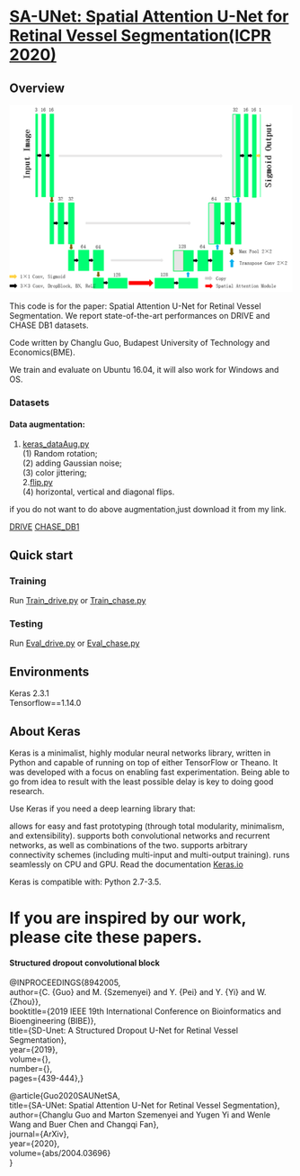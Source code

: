 # [SA-UNet: Spatial Attention U-Net for Retinal Vessel Segmentation(ICPR 2020)](https://arxiv.org/abs/2004.03696)

## Overview

![SA-UNet](SA-UNet.png?raw=true "SA-UNet")

This code is for the paper: Spatial Attention U-Net for Retinal Vessel Segmentation. We report state-of-the-art performances on DRIVE and CHASE DB1 datasets.

Code written by Changlu Guo, Budapest University of Technology and Economics(BME).


We train and evaluate on Ubuntu 16.04, it will also work for Windows and OS.



### Datasets
#### Data augmentation:
1. [keras_dataAug.py](../keras_dataAug.py) <br>
(1) Random rotation; <br>
(2) adding Gaussian noise; <br>
(3) color jittering; <br>
2.[flip.py](../flip.py)<br>
(4) horizontal, vertical and diagonal flips.

if you do not want to do above augmentation,just download it from my link.

[DRIVE](https://drive.google.com/file/d/1t_UxlVWZXBtJQQNxW0vPdwrnqcdYdrRs/view?usp=sharing)
[CHASE_DB1](https://drive.google.com/file/d/1RnPR3hpKIHnu0e3y9DBOXKPXuiqPN8hg/view?usp=sharing)

## Quick start 

### Training
Run [Train_drive.py](Train_drive.py)  or [Train_chase.py](Train_chase.py)
### Testing
Run [Eval_drive.py](Eval_drive.py) or [Eval_chase.py](Eval_chase.py)



## Environments
Keras 2.3.1  <br>
Tensorflow==1.14.0 <br>

## About Keras

Keras is a minimalist, highly modular neural networks library, written in Python and capable of running on top of either TensorFlow or Theano. It was developed with a focus on enabling fast experimentation. Being able to go from idea to result with the least possible delay is key to doing good research.

Use Keras if you need a deep learning library that:

allows for easy and fast prototyping (through total modularity, minimalism, and extensibility).
supports both convolutional networks and recurrent networks, as well as combinations of the two.
supports arbitrary connectivity schemes (including multi-input and multi-output training).
runs seamlessly on CPU and GPU.
Read the documentation [Keras.io](http://keras.io/)

Keras is compatible with: Python 2.7-3.5.



# If you are inspired by our work, please cite these papers.


#### Structured dropout convolutional block
@INPROCEEDINGS{8942005,  <br>
author={C. {Guo} and M. {Szemenyei} and Y. {Pei} and Y. {Yi} and W. {Zhou}}, <br> 
booktitle={2019 IEEE 19th International Conference on Bioinformatics and Bioengineering (BIBE)},   <br>
title={SD-Unet: A Structured Dropout U-Net for Retinal Vessel Segmentation},   <br>
year={2019},  <br>
volume={},  <br>
number={},  <br>
pages={439-444},}<br>


@article{Guo2020SAUNetSA,<br>
  title={SA-UNet: Spatial Attention U-Net for Retinal Vessel Segmentation},<br>
  author={Changlu Guo and Marton Szemenyei and Yugen Yi and Wenle Wang and Buer Chen and Changqi Fan},<br>
  journal={ArXiv},<br>
  year={2020},<br>
  volume={abs/2004.03696}<br>
}<br>

